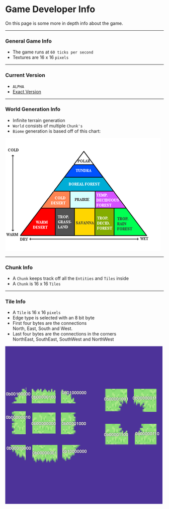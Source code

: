 # Game Developer Info

On this page is some more in depth info about the game.

------------------------------------------------------------------------

### General Game Info
- The game runs at `60 ticks per second`
- Textures are 16 x 16 `pixels`

------------------------------------------------------------------------

### Current Version
- `ALPHA`
- [Exact Version](./src/game/system/main/Game.java#L40)

------------------------------------------------------------------------

### World Generation Info
- Infinite terrain generation
- `World` consists of multiple `Chunk's`
- `Biome` generation is based off of this chart:
<img src="./biome_guide.png" alt="Biome Guide Chart">

------------------------------------------------------------------------

### Chunk Info
- A `Chunk` keeps track off all the `Entities` and `Tiles` inside
- A `Chunk` is 16 x 16 `Tiles`

------------------------------------------------------------------------

### Tile Info
- A `Tile` is 16 x 16 `pixels`
- Edge type is selected with an 8 bit byte
- First four bytes are the connections<br/>North, East, South and West.
- Last four bytes are the connections in the corners<br/>NorthEast, SouthEast, SouthWest and NorthWest

<img src="./tile_edge_guide.png" alt="Tile Edge Guide">
